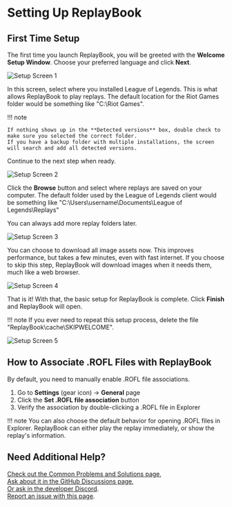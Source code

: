 # Setting Up ReplayBook

## First Time Setup

The first time you launch ReplayBook, you will be greeted with the **Welcome Setup Window**. Choose your preferred language and click **Next**.

![Setup Screen 1](../images/tutorial_0.png)

In this screen, select where you installed League of Legends. This is what allows ReplayBook to play replays. The default location for the Riot Games folder would be something like "C:\Riot Games".

!!! note

    If nothing shows up in the **Detected versions** box, double check to make sure you selected the correct folder.
    If you have a backup folder with multiple installations, the screen will search and add all detected versions.

Continue to the next step when ready.

![Setup Screen 2](../images/tutorial_1.png)

Click the **Browse** button and select where replays are saved on your computer. The default folder used by the League of Legends client would be something like "C:\Users\username\Documents\League of Legends\Replays"

You can always add more replay folders later.

![Setup Screen 3](../images/tutorial_2.png)

You can choose to download all image assets now. This improves performance, but takes a few minutes, even with fast internet. If you choose to skip this step, ReplayBook will download images when it needs them, much like a web browser.

![Setup Screen 4](../images/tutorial_3.png)

That is it! With that, the basic setup for ReplayBook is complete. Click **Finish** and ReplayBook will open.

!!! note
    If you ever need to repeat this setup process, delete the file "ReplayBook\cache\SKIPWELCOME".

![Setup Screen 5](../images/tutorial_4.png)

## How to Associate .ROFL Files with ReplayBook

By default, you need to manually enable .ROFL file associations.

1. Go to **Settings** (gear icon) -> **General** page
2. Click the **Set .ROFL file association** button
3. Verify the association by double-clicking a .ROFL file in Explorer

!!! note
    You can also choose the default behavior for opening .ROFL files in Explorer. ReplayBook can either play the replay immediately, or show the replay's information.

## Need Additional Help?

[Check out the Common Problems and Solutions page](../pages/common_problems.md),  
[Ask about it in the GitHub Discussions page](https://github.com/fraxiinus/ReplayBook/discussions),  
[Or ask in the developer Discord](https://discord.gg/c33Rc5J).  
[Report an issue with this page](https://github.com/fraxiinus/ReplayBook/issues/new/choose).
